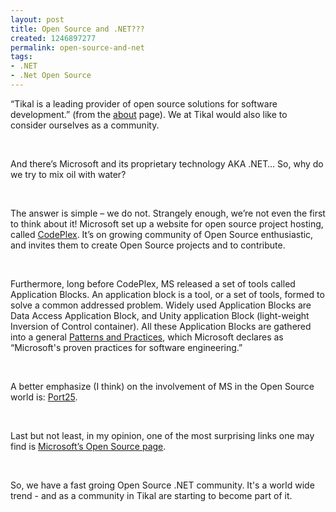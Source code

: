 ```yaml
---
layout: post
title: Open Source and .NET???
created: 1246897277
permalink: open-source-and-net
tags:
- .NET
- .Net Open Source
---
```

<p>&ldquo;Tikal is a leading provider of open source solutions for software development.&rdquo; (from the <a target="_blank" href="http://www.tikalk.com/About-Tikal">about</a> page). We at Tikal would also like to consider ourselves as a community.</p>
<p>&nbsp;</p>
<p>And there&rsquo;s Microsoft and its proprietary technology AKA .NET&hellip; So, why do we try to mix oil with water?</p>
<p>&nbsp;</p>
<p>The answer is simple &ndash; we do not.  Strangely enough, we&rsquo;re not even the first to think about it! Microsoft set up a website for open source project hosting, called <a target="_blank" href="http://www.CodePlex.com">CodePlex</a>. It&rsquo;s on growing community of Open Source enthusiastic, and invites them to create Open Source projects and to contribute.</p>
<p>&nbsp;</p>
<p>Furthermore, long before CodePlex, MS released a set of tools called Application Blocks. An application block is a tool, or a set of tools, formed to solve a common addressed problem. Widely used Application Blocks are Data Access Application Block, and Unity application Block (light-weight Inversion of Control container). All these Application Blocks are gathered into a general <a target="&rdquo;_blank&rdquo;" href="http://msdn.microsoft.com/en-us/practices/default.aspx">Patterns and Practices</a>, which Microsoft declares as &ldquo;Microsoft's proven practices for software engineering.&rdquo;</p>
<p>&nbsp;</p>
<p>A better emphasize (I think) on the involvement of MS in the Open Source world is: <a target="&rdquo;_blank&rdquo;" href="http://port25.technet.com/">Port25</a>.</p>
<p>&nbsp;</p>
<p>Last but not least, in my opinion, one of the most surprising links one may find is <a target="&rdquo;_blank&rdquo;" href="http://www.microsoft.com/opensource/">Microsoft&rsquo;s Open Source page</a>.</p>
<p>&nbsp;</p>
<p>So, we have a fast groing Open Source .NET community. It's a world wide trend - and as a community in Tikal are starting to become part of it.</p>
